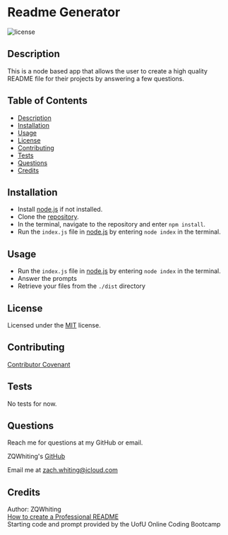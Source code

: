 # Readme Generator
![license](https://img.shields.io/badge/License-MIT-blue)

<a name='description'></a>
## Description
This is a node based app that allows the user to create a high quality README file for their projects by answering a few questions.

## Table of Contents
* [Description](#Description)
* [Installation](#Installation)
* [Usage](#Usage)
* [License](#License)
* [Contributing](#Contributing)
* [Tests](#Tests)
* [Questions](#Questions)
* [Credits](#Credits)

<a name='installation'></a>
## Installation
* Install [node.js](https://nodejs.org) if not installed.
* Clone the [repository](https://github.com/ZQWhiting/readme-generator/).
* In the terminal, navigate to the repository and enter `npm install`.
* Run the `index.js` file in [node.js](https://nodejs.org) by entering `node index` in the terminal.

<a name='usage'></a>
## Usage
* Run the `index.js` file in [node.js](https://nodejs.org) by entering `node index` in the terminal.
* Answer the prompts
* Retrieve your files from the `./dist` directory

<a name='license'></a>
## License
Licensed under the [MIT](./LICENSE.txt) license.

<a name='contributing'></a>
## Contributing
[Contributor Covenant](./contributor-covenant.txt)

<a name='tests'></a>
## Tests
No tests for now.

<a name='questions'></a>
## Questions
Reach me for questions at my GitHub or email.

ZQWhiting's [GitHub](https://github.com/ZQWhiting)

Email me at <zach.whiting@icloud.com>

<a name ='credits'></a>
## Credits
Author: ZQWhiting\
[How to create a Professional README](./readme-guide.md)\
Starting code and prompt provided by the UofU Online Coding Bootcamp
